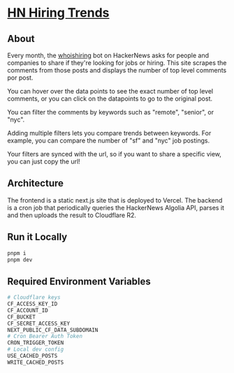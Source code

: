 # [HN Hiring Trends](https://www.hnhiringtrends.com)

## About
Every month, the [whoishiring](https://news.ycombinator.com/user?id=whoishiring) bot on HackerNews asks for people and companies to share if they're looking for jobs or hiring.
This site scrapes the comments from those posts and displays the number of top level comments por post.

You can hover over the data points to see the exact number of top level comments, or you can click on the datapoints to go to the original post.

You can filter the comments by keywords such as "remote", "senior", or "nyc".

Adding multiple filters lets you compare trends between keywords. For example, you can compare the number of "sf" and "nyc" job postings.

Your filters are synced with the url, so if you want to share a specific view, you can just copy the url!

## Architecture
The frontend is a static next.js site that is deployed to Vercel.
The backend is a cron job that periodically queries the HackerNews Algolia API,
parses it and then uploads the result to Cloudflare R2.

## Run it Locally
```bash
pnpm i
pnpm dev
```

## Required Environment Variables
```bash
# Cloudflare keys
CF_ACCESS_KEY_ID
CF_ACCOUNT_ID
CF_BUCKET
CF_SECRET_ACCESS_KEY
NEXT_PUBLIC_CF_DATA_SUBDOMAIN
# Cron Bearer Auth Token
CRON_TRIGGER_TOKEN
# Local dev config
USE_CACHED_POSTS
WRITE_CACHED_POSTS
```